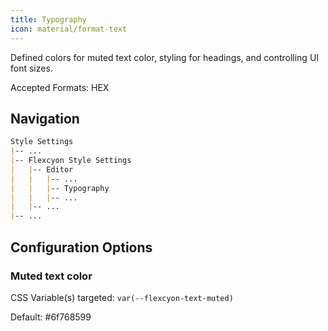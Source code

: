```yaml
---
title: Typography
icon: material/format-text
---
```


Defined colors for muted text color, styling for headings, and controlling UI font sizes.

Accepted Formats: HEX 

## Navigation
```md
Style Settings
|-- ...
|-- Flexcyon Style Settings
|   |-- Editor
|   |   |-- ...
|   |   |-- Typography
|   |   |-- ...
|   |-- ...
|-- ...
```

## Configuration Options

### Muted text color
CSS Variable(s) targeted: `var(--flexcyon-text-muted)`

Default: <span class="col-sqr" style="background-color: #6f768599"></span> #6f768599